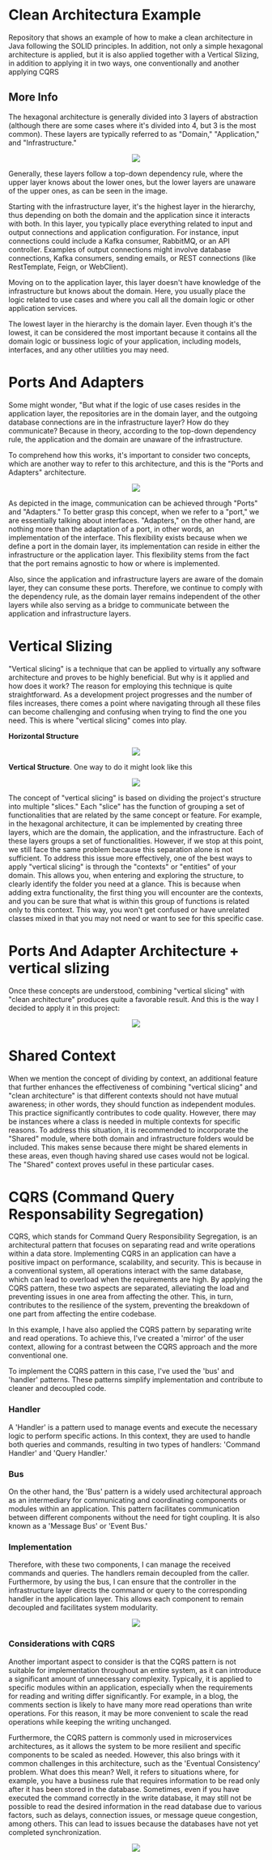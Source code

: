 # Clean Architectura Example
Repository that shows an example of how to make a clean architecture in Java following the SOLID principles. In addition, not only a simple hexagonal architecture is applied, but it is also applied together with a Vertical Slizing, in addition to applying it in two ways, one conventionally and another applying CQRS

## More Info
The hexagonal architecture is generally divided into 3 layers of abstraction (although there are some cases where it's divided into 4, but 3 is the most common). These layers are typically referred to as "Domain," "Application," and "Infrastructure."

<p user-select="none" align="center">
  <img src="https://refactorizando.com/wp-content/uploads/2020/11/Arquitectura-Hexagonal.png"/>
</p>

Generally, these layers follow a top-down dependency rule, where the upper layer knows about the lower ones, but the lower layers are unaware of the upper ones, as can be seen in the image.

Starting with the infrastructure layer, it's the highest layer in the hierarchy, thus depending on both the domain and the application since it interacts with both. In this layer, you typically place everything related to input and output connections and application configuration. For instance, input connections could include a Kafka consumer, RabbitMQ, or an API controller. Examples of output connections might involve database connections, Kafka consumers, sending emails, or REST connections (like RestTemplate, Feign, or WebClient).

Moving on to the application layer, this layer doesn't have knowledge of the infrastructure but knows about the domain. Here, you usually place the logic related to use cases and where you call all the domain logic or other application services.

The lowest layer in the hierarchy is the domain layer. Even though it's the lowest, it can be considered the most important because it contains all the domain logic or bussiness logic of your application, including models, interfaces, and any other utilities you may need.

# Ports And Adapters

Some might wonder, "But what if the logic of use cases resides in the application layer, the repositories are in the domain layer, and the outgoing database connections are in the infrastructure layer? How do they communicate? Because in theory, according to the top-down dependency rule, the application and the domain are unaware of the infrastructure.

To comprehend how this works, it's important to consider two concepts, which are another way to refer to this architecture, and this is the "Ports and Adapters" architecture.

<p user-select="none" align="center">
  <img src="https://raw.githubusercontent.com/MarcossIC/architecture-example/main/architectureExample.png"/>
</p>

As depicted in the image, communication can be achieved through "Ports" and "Adapters." To better grasp this concept, when we refer to a "port," we are essentially talking about interfaces. "Adapters," on the other hand, are nothing more than the adaptation of a port, in other words, an implementation of the interface. This flexibility exists because when we define a port in the domain layer, its implementation can reside in either the infrastructure or the application layer. This flexibility stems from the fact that the port remains agnostic to how or where  is implemented.

Also, since the application and infrastructure layers are aware of the domain layer, they can consume these ports. Therefore, we continue to comply with the dependency rule, as the domain layer remains independent of the other layers while also serving as a bridge to communicate between the application and infrastructure layers.

# Vertical Slizing 
"Vertical slicing" is a technique that can be applied to virtually any software architecture and proves to be highly beneficial. But why is it applied and how does it work? The reason for employing this technique is quite straightforward. As a development project progresses and the number of files increases, there comes a point where navigating through all these files can become challenging and confusing when trying to find the one you need. This is where "vertical slicing" comes into play.

**Horizontal Structure**
<p user-select="none" align="center">
  <img src="https://xurxodev.com/content/images/2017/02/Horizontal_Slice.png"/>
</p>

**Vertical Structure**. One way to do it might look like this
<p user-select="none" align="center">
  <img src="https://xurxodev.com/content/images/2017/03/Vertical-Slice.png"/>
</p>

The concept of "vertical slicing" is based on dividing the project's structure into multiple "slices." Each "slice" has the function of grouping a set of functionalities that are related by the same concept or feature. For example, in the hexagonal architecture, it can be implemented by creating three layers, which are the domain, the application, and the infrastructure. Each of these layers groups a set of functionalities. However, if we stop at this point, we still face the same problem because this separation alone is not sufficient. To address this issue more effectively, one of the best ways to apply "vertical slicing" is through the "contexts" or "entities" of your domain. This allows you, when entering and exploring the structure, to clearly identify the folder you need at a glance. This is because when adding extra functionality, the first thing you will encounter are the contexts, and you can be sure that what is within this group of functions is related only to this context. This way, you won't get confused or have unrelated classes mixed in that you may not need or want to see for this specific case.

# Ports And Adapter Architecture + vertical slizing
Once these concepts are understood, combining "vertical slicing" with "clean architecture" produces quite a favorable result. And this is the way I decided to apply it in this project:

<p user-select="none" align="center">
  <img src="./imgs/vertizal_slizing_clean_architecture.jpg"/>
</p>

# Shared Context
When we mention the concept of dividing by context, an additional feature that further enhances the effectiveness of combining "vertical slicing" and "clean architecture" is that different contexts should not have mutual awareness; in other words, they should function as independent modules. This practice significantly contributes to code quality. However, there may be instances where a class is needed in multiple contexts for specific reasons. To address this situation, it is recommended to incorporate the "Shared" module, where both domain and infrastructure folders would be included. This makes sense because there might be shared elements in these areas, even though having shared use cases would not be logical. The "Shared" context proves useful in these particular cases.

# CQRS (Command Query Responsability Segregation)
CQRS, which stands for Command Query Responsibility Segregation, is an architectural pattern that focuses on separating read and write operations within a data store. Implementing CQRS in an application can have a positive impact on performance, scalability, and security. This is because in a conventional system, all operations interact with the same database, which can lead to overload when the requirements are high. By applying the CQRS pattern, these two aspects are separated, alleviating the load and preventing issues in one area from affecting the other. This, in turn, contributes to the resilience of the system, preventing the breakdown of one part from affecting the entire codebase.

In this example, I have also applied the CQRS pattern by separating write and read operations. To achieve this, I've created a 'mirror' of the user context, allowing for a contrast between the CQRS approach and the more conventional one.

To implement the CQRS pattern in this case, I've used the 'bus' and 'handler' patterns. These patterns simplify implementation and contribute to cleaner and decoupled code.

### Handler
A 'Handler' is a pattern used to manage events and execute the necessary logic to perform specific actions. In this context, they are used to handle both queries and commands, resulting in two types of handlers: 'Command Handler' and 'Query Handler.'

### Bus
On the other hand, the 'Bus' pattern is a widely used architectural approach as an intermediary for communicating and coordinating components or modules within an application. This pattern facilitates communication between different components without the need for tight coupling. It is also known as a 'Message Bus' or 'Event Bus.'

### Implementation
Therefore, with these two components, I can manage the received commands and queries. The handlers remain decoupled from the caller. Furthermore, by using the bus, I can ensure that the controller in the infrastructure layer directs the command or query to the corresponding handler in the application layer. This allows each component to remain decoupled and facilitates system modularity.

<p user-select="none" align="center">
  <img src="./imgs/cqrs_pattern.jpg"/>
</p>

### Considerations with CQRS
Another important aspect to consider is that the CQRS pattern is not suitable for implementation throughout an entire system, as it can introduce a significant amount of unnecessary complexity. Typically, it is applied to specific modules within an application, especially when the requirements for reading and writing differ significantly. For example, in a blog, the comments section is likely to have many more read operations than write operations. For this reason, it may be more convenient to scale the read operations while keeping the writing unchanged.

Furthermore, the CQRS pattern is commonly used in microservices architectures, as it allows the system to be more resilient and specific components to be scaled as needed. However, this also brings with it common challenges in this architecture, such as the 'Eventual Consistency' problem. What does this mean? Well, it refers to situations where, for example, you have a business rule that requires information to be read only after it has been stored in the database. Sometimes, even if you have executed the command correctly in the write database, it may still not be possible to read the desired information in the read database due to various factors, such as delays, connection issues, or message queue congestion, among others. This can lead to issues because the databases have not yet completed synchronization.

<p user-select="none" align="center">
  <img src="./imgs/cqrs_microservices.jpg"/>
</p>
